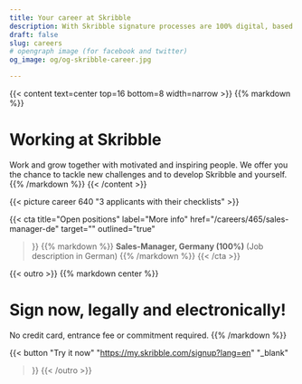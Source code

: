 ```yaml
---
title: Your career at Skribble
description: With Skribble signature processes are 100% digital, based on the qualified electronic signature “QES” - the e-signature, which is equivalent to your hand-written signature according to Swiss and EU law.
draft: false
slug: careers
# opengraph image (for facebook and twitter)
og_image: og/og-skribble-career.jpg

---
```


{{< content text=center top=16 bottom=8 width=narrow >}}
{{% markdown %}}
# Working at Skribble
Work and grow together with motivated and inspiring people.
We offer you the chance to tackle new challenges
and to develop Skribble and yourself.
{{% /markdown %}}
{{< /content >}}

{{< picture career 640 "3 applicants with their checklists" >}}

{{< cta
  title="Open positions"
  label="More info"
  href="/careers/465/sales-manager-de"
  target=""
  outlined="true"
>}}
{{% markdown %}}
**Sales-Manager, Germany (100%)**
(Job description in German)
{{% /markdown %}}
{{< /cta >}}


[//]: # (--------------------------------------------------------------------------------------------------------------)

{{< outro >}}
{{% markdown center %}}
# Sign now, legally and electronically!
No credit card, entrance fee or commitment required.
{{% /markdown %}}

{{< button
  "Try it now"
  "https://my.skribble.com/signup?lang=en"
  "_blank"
>}}
{{< /outro >}}
